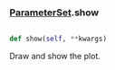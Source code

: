 ### [ParameterSet](ParameterSet.md).show

```py

def show(self, **kwargs)

```



Draw and show the plot.

